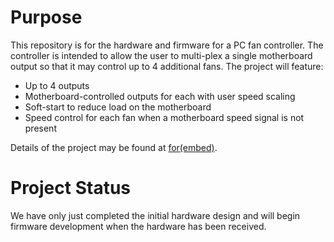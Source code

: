 # Purpose #

This repository is for the hardware and firmware for a PC fan controller.  The
controller is intended to allow the user to multi-plex a single motherboard
output so that it may control up to 4 additional fans.  The project will feature:

 * Up to 4 outputs
 * Motherboard-controlled outputs for each with user speed scaling
 * Soft-start to reduce load on the motherboard
 * Speed control for each fan when a motherboard speed signal is not present
 
Details of the project may be found at [for(embed)](http://www.forembed.com/category/fan-controller.html).
 
# Project Status #

We have only just completed the initial hardware design and will begin firmware
development when the hardware has been received.
